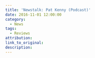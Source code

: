 ```yaml
---
title: 'Newstalk: Pat Kenny (Podcast)'
date: 2016-11-01 12:00:00
category:
  - News
tags:
  - Reviews
attribution:
link_to_original:
description:
---
```

